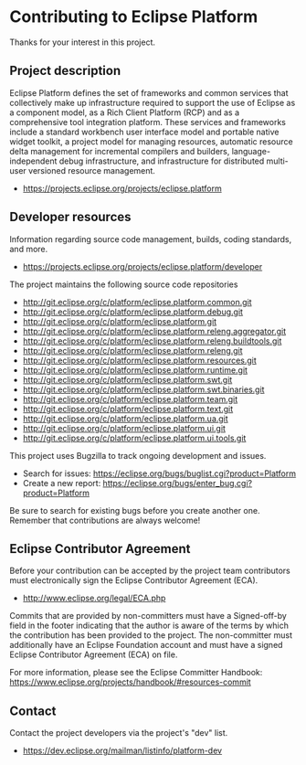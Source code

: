 # Contributing to Eclipse Platform

Thanks for your interest in this project.

## Project description

Eclipse Platform defines the set of frameworks and common services that
collectively make up infrastructure required to support the use of Eclipse as a
component model, as a Rich Client Platform (RCP) and as a comprehensive tool
integration platform. These services and frameworks include a standard workbench
user interface model and portable native widget toolkit, a project model for
managing resources, automatic resource delta management for incremental
compilers and builders, language-independent debug infrastructure, and
infrastructure for distributed multi-user versioned resource management.

* https://projects.eclipse.org/projects/eclipse.platform

## Developer resources

Information regarding source code management, builds, coding standards, and
more.

* https://projects.eclipse.org/projects/eclipse.platform/developer

The project maintains the following source code repositories

* http://git.eclipse.org/c/platform/eclipse.platform.common.git
* http://git.eclipse.org/c/platform/eclipse.platform.debug.git
* http://git.eclipse.org/c/platform/eclipse.platform.git
* http://git.eclipse.org/c/platform/eclipse.platform.releng.aggregator.git
* http://git.eclipse.org/c/platform/eclipse.platform.releng.buildtools.git
* http://git.eclipse.org/c/platform/eclipse.platform.releng.git
* http://git.eclipse.org/c/platform/eclipse.platform.resources.git
* http://git.eclipse.org/c/platform/eclipse.platform.runtime.git
* http://git.eclipse.org/c/platform/eclipse.platform.swt.git
* http://git.eclipse.org/c/platform/eclipse.platform.swt.binaries.git
* http://git.eclipse.org/c/platform/eclipse.platform.team.git
* http://git.eclipse.org/c/platform/eclipse.platform.text.git
* http://git.eclipse.org/c/platform/eclipse.platform.ua.git
* http://git.eclipse.org/c/platform/eclipse.platform.ui.git
* http://git.eclipse.org/c/platform/eclipse.platform.ui.tools.git

This project uses Bugzilla to track ongoing development and issues.

* Search for issues: https://eclipse.org/bugs/buglist.cgi?product=Platform
* Create a new report: https://eclipse.org/bugs/enter_bug.cgi?product=Platform

Be sure to search for existing bugs before you create another one. Remember that
contributions are always welcome!

## Eclipse Contributor Agreement

Before your contribution can be accepted by the project team contributors must
electronically sign the Eclipse Contributor Agreement (ECA).

* http://www.eclipse.org/legal/ECA.php

Commits that are provided by non-committers must have a Signed-off-by field in
the footer indicating that the author is aware of the terms by which the
contribution has been provided to the project. The non-committer must
additionally have an Eclipse Foundation account and must have a signed Eclipse
Contributor Agreement (ECA) on file.

For more information, please see the Eclipse Committer Handbook:
https://www.eclipse.org/projects/handbook/#resources-commit

## Contact

Contact the project developers via the project's "dev" list.

* https://dev.eclipse.org/mailman/listinfo/platform-dev
